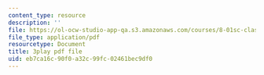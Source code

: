 ```yaml
---
content_type: resource
description: ''
file: https://ol-ocw-studio-app-qa.s3.amazonaws.com/courses/8-01sc-classical-mechanics-fall-2016/eb7ca16c90f0a32c99fc02461bec9df0_tO6Wh_HhifI.pdf
file_type: application/pdf
resourcetype: Document
title: 3play pdf file
uid: eb7ca16c-90f0-a32c-99fc-02461bec9df0
---
```

